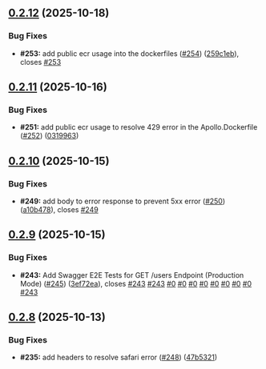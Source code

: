 ## [0.2.12](https://github.com/VilnaCRM-Org/website/compare/v0.2.11...v0.2.12) (2025-10-18)


### Bug Fixes

* **#253:** add public ecr usage into the dockerfiles ([#254](https://github.com/VilnaCRM-Org/website/issues/254)) ([259c1eb](https://github.com/VilnaCRM-Org/website/commit/259c1eba2a037f1f9e9a56997d058036a4837997)), closes [#253](https://github.com/VilnaCRM-Org/website/issues/253)



## [0.2.11](https://github.com/VilnaCRM-Org/website/compare/v0.2.10...v0.2.11) (2025-10-16)


### Bug Fixes

* **#251:** add public ecr usage to resolve 429 error in the Apollo.Dockerfile ([#252](https://github.com/VilnaCRM-Org/website/issues/252)) ([0319963](https://github.com/VilnaCRM-Org/website/commit/03199634edaee9132aead84e3d94305ff4ccb9aa))



## [0.2.10](https://github.com/VilnaCRM-Org/website/compare/v0.2.9...v0.2.10) (2025-10-15)


### Bug Fixes

* **#249:** add body to error response to prevent 5xx error ([#250](https://github.com/VilnaCRM-Org/website/issues/250)) ([a10b478](https://github.com/VilnaCRM-Org/website/commit/a10b4784814c3e746c23e8eb93c13d4e459e5891)), closes [#249](https://github.com/VilnaCRM-Org/website/issues/249)



## [0.2.9](https://github.com/VilnaCRM-Org/website/compare/v0.2.8...v0.2.9) (2025-10-15)


### Bug Fixes

* **#243:** Add Swagger E2E Tests for GET /users Endpoint (Production Mode) ([#245](https://github.com/VilnaCRM-Org/website/issues/245)) ([3ef72ea](https://github.com/VilnaCRM-Org/website/commit/3ef72eac1f24b363dac7e62d922cc7267b04c08e)), closes [#243](https://github.com/VilnaCRM-Org/website/issues/243) [#243](https://github.com/VilnaCRM-Org/website/issues/243) [#0](https://github.com/VilnaCRM-Org/website/issues/0) [#0](https://github.com/VilnaCRM-Org/website/issues/0) [#0](https://github.com/VilnaCRM-Org/website/issues/0) [#0](https://github.com/VilnaCRM-Org/website/issues/0) [#0](https://github.com/VilnaCRM-Org/website/issues/0) [#0](https://github.com/VilnaCRM-Org/website/issues/0) [#0](https://github.com/VilnaCRM-Org/website/issues/0) [#0](https://github.com/VilnaCRM-Org/website/issues/0) [#243](https://github.com/VilnaCRM-Org/website/issues/243)



## [0.2.8](https://github.com/VilnaCRM-Org/website/compare/v0.2.7...v0.2.8) (2025-10-13)


### Bug Fixes

* **#235:** add headers to resolve safari error ([#248](https://github.com/VilnaCRM-Org/website/issues/248)) ([47b5321](https://github.com/VilnaCRM-Org/website/commit/47b5321e93f7cdd9307403abfe9469c3f0961fa6))



